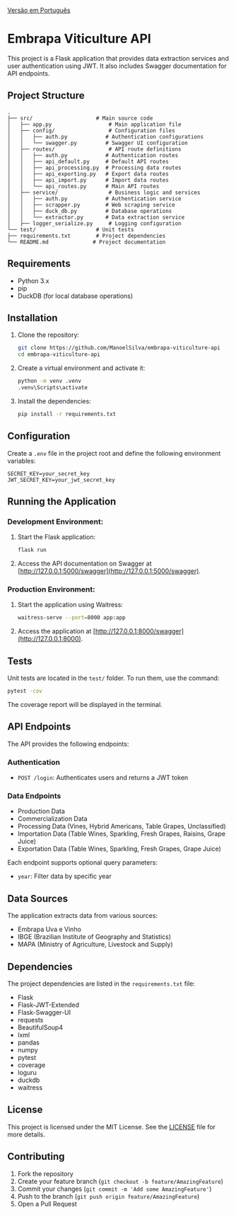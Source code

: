 [Versão em Português](README.pt-br.md)

# Embrapa Viticulture API

This project is a Flask application that provides data extraction services and user authentication using JWT. It also includes Swagger documentation for API endpoints.

## Project Structure

```
.
├── src/                    # Main source code
│   ├── app.py                  # Main application file
│   ├── config/                 # Configuration files
│   │   ├── auth.py            # Authentication configurations
│   │   └── swagger.py         # Swagger UI configuration
│   ├── routes/                 # API route definitions
│   │   ├── auth.py            # Authentication routes
│   │   ├── api_default.py     # Default API routes
│   │   ├── api_processing.py  # Processing data routes
│   │   ├── api_exporting.py   # Export data routes
│   │   ├── api_import.py      # Import data routes
│   │   └── api_routes.py      # Main API routes
│   ├── service/                # Business logic and services
│   │   ├── auth.py            # Authentication service
│   │   ├── scrapper.py        # Web scraping service
│   │   ├── duck_db.py         # Database operations
│   │   └── extractor.py       # Data extraction service
│   ├── logger_serialize.py     # Logging configuration
└── test/                   # Unit tests
├── requirements.txt        # Project dependencies
└── README.md              # Project documentation
```

## Requirements

- Python 3.x
- pip
- DuckDB (for local database operations)

## Installation

1. Clone the repository:
    ```sh
    git clone https://github.com/ManoelSilva/embrapa-viticulture-api
    cd embrapa-viticulture-api
    ```

2. Create a virtual environment and activate it:
    ```sh
    python -m venv .venv
    .venv\Scripts\activate
    ```

3. Install the dependencies:
    ```sh
    pip install -r requirements.txt
    ```

## Configuration

Create a `.env` file in the project root and define the following environment variables:
```env
SECRET_KEY=your_secret_key
JWT_SECRET_KEY=your_jwt_secret_key
```

## Running the Application

### Development Environment:
1. Start the Flask application:
    ```sh
    flask run
    ```

2. Access the API documentation on Swagger at [http://127.0.0.1:5000/swagger](http://127.0.0.1:5000/swagger).

### Production Environment:
1. Start the application using Waitress:
    ```sh
    waitress-serve --port=8000 app:app
    ```

2. Access the application at [http://127.0.0.1:8000/swagger](http://127.0.0.1:8000).

## Tests

Unit tests are located in the `test/` folder. To run them, use the command:
```sh
pytest -cov
```

The coverage report will be displayed in the terminal.

## API Endpoints

The API provides the following endpoints:

### Authentication
- `POST /login`: Authenticates users and returns a JWT token

### Data Endpoints
- Production Data
- Commercialization Data
- Processing Data (Vines, Hybrid Americans, Table Grapes, Unclassified)
- Importation Data (Table Wines, Sparkling, Fresh Grapes, Raisins, Grape Juice)
- Exportation Data (Table Wines, Sparkling, Fresh Grapes, Grape Juice)

Each endpoint supports optional query parameters:
- `year`: Filter data by specific year

## Data Sources

The application extracts data from various sources:
- Embrapa Uva e Vinho
- IBGE (Brazilian Institute of Geography and Statistics)
- MAPA (Ministry of Agriculture, Livestock and Supply)

## Dependencies

The project dependencies are listed in the `requirements.txt` file:
- Flask
- Flask-JWT-Extended
- Flask-Swagger-UI
- requests
- BeautifulSoup4
- lxml
- pandas
- numpy
- pytest
- coverage
- loguru
- duckdb
- waitress

## License

This project is licensed under the MIT License. See the [LICENSE](LICENSE) file for more details.

## Contributing

1. Fork the repository
2. Create your feature branch (`git checkout -b feature/AmazingFeature`)
3. Commit your changes (`git commit -m 'Add some AmazingFeature'`)
4. Push to the branch (`git push origin feature/AmazingFeature`)
5. Open a Pull Request
